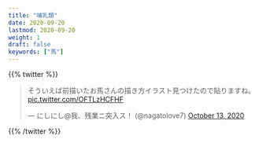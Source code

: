 ```yaml
---
title: "哺乳類"
date: 2020-09-20
lastmod: 2020-09-20
weight: 1
draft: false
keywords: ["馬"]
---
```


{{% twitter %}}
<blockquote class="twitter-tweet" data-partner="tweetdeck"><p lang="ja" dir="ltr">そういえば前描いたお馬さんの描き方イラスト見つけたので貼りますね。 <a href="https://t.co/OFTLzHCFHF">pic.twitter.com/OFTLzHCFHF</a></p>&mdash; にしにし@我、残業ニ突入ス！ (@nagatolove7) <a href="https://twitter.com/nagatolove7/status/1316143425759047682?ref_src=twsrc%5Etfw">October 13, 2020</a></blockquote>
{{% /twitter %}}
